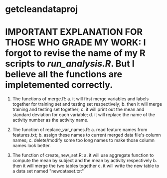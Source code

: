 # getcleandataproj
# IMPORTANT EXPLANATION FOR THOSE WHO GRADE MY WORK: I forgot to revise the name of my R scripts to *run_analysis.R*. But I believe all the functions are impletemented correctly. 
1. The functions of merge.R:
a. it will first merge variables and labels together for training set and testing set respectively;
b. then it will merge training and testing set together;
c. it will print out the mean and standard deviation for each variable;
d. it will replace the name of the activity number as the activity name.

2. The function of replace_var_names.R:
a. read feature names from features.txt;
b. assign these names to current merged data file's column names;
c. delete/modify some too long names to make those column names look better.

3. The function of create_new_set.R:
a. it will use aggregate function to compute the mean by subject and the mean by activity respectively
b. then it will merge the two tables together 
c. it will write the new table to a data set named "newdataset.txt"
